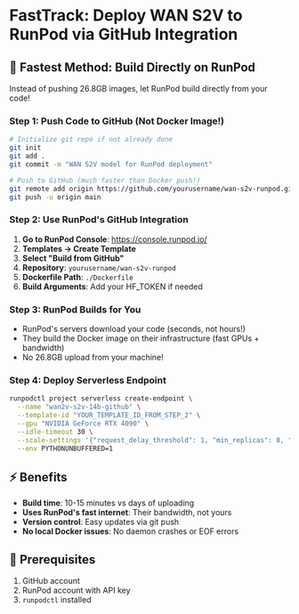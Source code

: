 # FastTrack: Deploy WAN S2V to RunPod via GitHub Integration

## 🚀 Fastest Method: Build Directly on RunPod

Instead of pushing 26.8GB images, let RunPod build directly from your code!

### Step 1: Push Code to GitHub (Not Docker Image!)

```bash
# Initialize git repo if not already done
git init
git add .
git commit -m "WAN S2V model for RunPod deployment"

# Push to GitHub (much faster than Docker push!)
git remote add origin https://github.com/yourusername/wan-s2v-runpod.git
git push -u origin main
```

### Step 2: Use RunPod's GitHub Integration

1. **Go to RunPod Console**: https://console.runpod.io/
2. **Templates → Create Template**
3. **Select "Build from GitHub"**
4. **Repository**: `yourusername/wan-s2v-runpod`
5. **Dockerfile Path**: `./Dockerfile`
6. **Build Arguments**: Add your HF_TOKEN if needed

### Step 3: RunPod Builds for You

- RunPod's servers download your code (seconds, not hours!)
- They build the Docker image on their infrastructure (fast GPUs + bandwidth)
- No 26.8GB upload from your machine!

### Step 4: Deploy Serverless Endpoint

```bash
runpodctl project serverless create-endpoint \
  --name "wan2v-s2v-14b-github" \
  --template-id "YOUR_TEMPLATE_ID_FROM_STEP_2" \
  --gpu "NVIDIA GeForce RTX 4090" \
  --idle-timeout 30 \
  --scale-settings '{"request_delay_threshold": 1, "min_replicas": 0, "max_replicas": 3}' \
  --env PYTHONUNBUFFERED=1
```

## ⚡ Benefits
- **Build time**: 10-15 minutes vs days of uploading
- **Uses RunPod's fast internet**: Their bandwidth, not yours
- **Version control**: Easy updates via git push
- **No local Docker issues**: No daemon crashes or EOF errors

## 🔧 Prerequisites
1. GitHub account
2. RunPod account with API key
3. `runpodctl` installed
